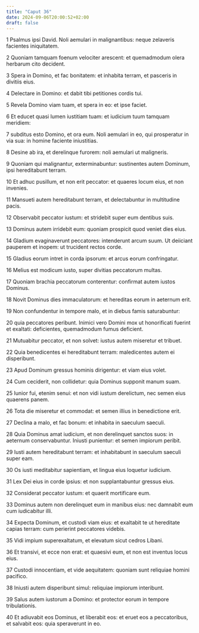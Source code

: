 ```yaml
---
title: "Caput 36"
date: 2024-09-06T20:00:52+02:00
draft: false
---
```



1 Psalmus ipsi David. Noli aemulari in malignantibus: neque zelaveris facientes iniquitatem.

2 Quoniam tamquam foenum velociter arescent: et quemadmodum olera herbarum cito decident.

3 Spera in Domino, et fac bonitatem: et inhabita terram, et pasceris in divitiis eius.

4 Delectare in Domino: et dabit tibi petitiones cordis tui.

5 Revela Domino viam tuam, et spera in eo: et ipse faciet.

6 Et educet quasi lumen iustitiam tuam: et iudicium tuum tamquam meridiem:

7 subditus esto Domino, et ora eum. Noli aemulari in eo, qui prosperatur in via sua: in homine faciente iniustitias.

8 Desine ab ira, et derelinque furorem: noli aemulari ut maligneris.

9 Quoniam qui malignantur, exterminabuntur: sustinentes autem Dominum, ipsi hereditabunt terram.

10 Et adhuc pusillum, et non erit peccator: et quaeres locum eius, et non invenies.

11 Mansueti autem hereditabunt terram, et delectabuntur in multitudine pacis.

12 Observabit peccator iustum: et stridebit super eum dentibus suis.

13 Dominus autem irridebit eum: quoniam prospicit quod veniet dies eius.

14 Gladium evaginaverunt peccatores: intenderunt arcum suum. Ut deiiciant pauperem et inopem: ut trucident rectos corde.

15 Gladius eorum intret in corda ipsorum: et arcus eorum confringatur.

16 Melius est modicum iusto, super divitias peccatorum multas.

17 Quoniam brachia peccatorum conterentur: confirmat autem iustos Dominus.

18 Novit Dominus dies immaculatorum: et hereditas eorum in aeternum erit.

19 Non confundentur in tempore malo, et in diebus famis saturabuntur:

20 quia peccatores peribunt. Inimici vero Domini mox ut honorificati fuerint et exaltati: deficientes, quemadmodum fumus deficient.

21 Mutuabitur peccator, et non solvet: iustus autem miseretur et tribuet.

22 Quia benedicentes ei hereditabunt terram: maledicentes autem ei disperibunt.

23 Apud Dominum gressus hominis dirigentur: et viam eius volet.

24 Cum ceciderit, non collidetur: quia Dominus supponit manum suam.

25 Iunior fui, etenim senui: et non vidi iustum derelictum, nec semen eius quaerens panem.

26 Tota die miseretur et commodat: et semen illius in benedictione erit.

27 Declina a malo, et fac bonum: et inhabita in saeculum saeculi.

28 Quia Dominus amat iudicium, et non derelinquet sanctos suos: in aeternum conservabuntur. Iniusti punientur: et semen impiorum peribit.

29 Iusti autem hereditabunt terram: et inhabitabunt in saeculum saeculi super eam.

30 Os iusti meditabitur sapientiam, et lingua eius loquetur iudicium.

31 Lex Dei eius in corde ipsius: et non supplantabuntur gressus eius.

32 Considerat peccator iustum: et quaerit mortificare eum.

33 Dominus autem non derelinquet eum in manibus eius: nec damnabit eum cum iudicabitur illi.

34 Expecta Dominum, et custodi viam eius: et exaltabit te ut hereditate capias terram: cum perierint peccatores videbis.

35 Vidi impium superexaltatum, et elevatum sicut cedros Libani.

36 Et transivi, et ecce non erat: et quaesivi eum, et non est inventus locus eius.

37 Custodi innocentiam, et vide aequitatem: quoniam sunt reliquiae homini pacifico.

38 Iniusti autem disperibunt simul: reliquiae impiorum interibunt.

39 Salus autem iustorum a Domino: et protector eorum in tempore tribulationis.

40 Et adiuvabit eos Dominus, et liberabit eos: et eruet eos a peccatoribus, et salvabit eos: quia speraverunt in eo.

